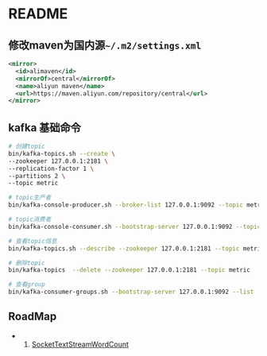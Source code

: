 # README

## 修改maven为国内源`~/.m2/settings.xml`

```xml
<mirror>
  <id>alimaven</id>
  <mirrorOf>central</mirrorOf>
  <name>aliyun maven</name>
  <url>https://maven.aliyun.com/repository/central</url>
</mirror>
```

## kafka 基础命令

```sh
# 创建topic
bin/kafka-topics.sh --create \
--zookeeper 127.0.0.1:2181 \
--replication-factor 1 \
--partitions 2 \
--topic metric

# topic生产者
bin/kafka-console-producer.sh --broker-list 127.0.0.1:9092 --topic metric --property parse.key=false

# topic消费者
bin/kafka-console-consumer.sh --bootstrap-server 127.0.0.1:9092 --topic metric --from-beginning

# 查看topic信息
bin/kafka-topics.sh --describe --zookeeper 127.0.0.1:2181 --topic metric

# 删除topic
bin/kafka-topics  --delete --zookeeper 127.0.0.1:2181 --topic metric

# 查看group
bin/kafka-consumer-groups.sh --bootstrap-server 127.0.0.1:9092 --list
```

## RoadMap

+ 1. [SocketTextStreamWordCount](./SocketTextStreamWordCount)